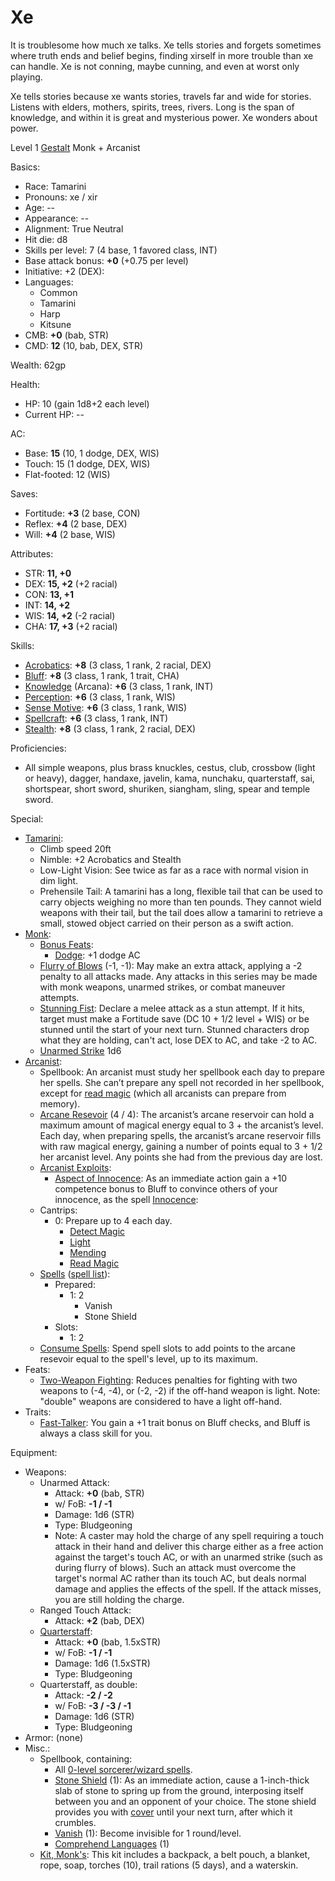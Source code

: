 # Xe

It is troublesome how much xe talks. Xe tells stories and forgets sometimes where truth ends and belief begins, finding xirself in more trouble than xe can handle. Xe is not conning, maybe cunning, and even at worst only playing.

Xe tells stories because xe wants stories, travels far and wide for stories. Listens with elders, mothers, spirits, trees, rivers. Long is the span of knowledge, and within it is great and mysterious power. Xe wonders about power.

Level 1 [Gestalt](http://www.d20srd.org/srd/variant/classes/gestaltCharacters.htm) Monk + Arcanist

Basics:
- Race: Tamarini
- Pronouns: xe / xir
- Age: --
- Appearance: --
- Alignment: True Neutral
- Hit die: d8
- Skills per level: 7 (4 base, 1 favored class, INT)
- Base attack bonus: **+0** (+0.75 per level)
- Initiative: +2 (DEX):
- Languages:
	- Common
	- Tamarini
	- Harp
	- Kitsune
- CMB: **+0** (bab, STR)
- CMD: **12** (10, bab, DEX, STR)

Wealth: 62gp

Health:
- HP: 10 (gain 1d8+2 each level)
- Current HP: --

AC:
- Base: **15** (10, 1 dodge, DEX, WIS)
- Touch: 15 (1 dodge, DEX, WIS)
- Flat-footed: 12 (WIS)

Saves:
- Fortitude: **+3** (2 base, CON)
- Reflex: **+4** (2 base, DEX)
- Will: **+4** (2 base, WIS)

Attributes:
- STR: **11, +0**
- DEX: **15, +2** (+2 racial) 
- CON: **13, +1**
- INT: **14, +2**
- WIS: **14, +2** (-2 racial)
- CHA: **17, +3** (+2 racial)

Skills:
- [Acrobatics](https://www.d20pfsrd.com/skills/acrobatics): **+8** (3 class, 1 rank, 2 racial, DEX)
- [Bluff](https://www.d20pfsrd.com/skills/bluff): **+8** (3 class, 1 rank, 1 trait, CHA)
- [Knowledge](https://www.d20pfsrd.com/skills/knowledge) (Arcana): **+6** (3 class, 1 rank, INT)
- [Perception](https://www.d20pfsrd.com/skills/perception): **+6** (3 class, 1 rank, WIS)
- [Sense Motive](https://www.d20pfsrd.com/skills/sense-motive): **+6** (3 class, 1 rank, WIS)
- [Spellcraft](https://www.d20pfsrd.com/skills/spellcraft): **+6** (3 class, 1 rank, INT)
- [Stealth](https://www.d20pfsrd.com/skills/stealth): **+8** (3 class, 1 rank, 2 racial, DEX)

Proficiencies:
- All simple weapons, plus brass knuckles, cestus, club, crossbow (light or heavy), dagger, handaxe, javelin, kama, nunchaku, quarterstaff, sai, shortspear, short sword, shuriken, siangham, sling, spear and temple sword.

Special:
- [Tamarini](https://messydeci.github.io/Monster-Girl-Campaign-v3.0/races/tamarini.html):
	- Climb speed 20ft
	- Nimble: +2 Acrobatics and Stealth
	- Low-Light Vision: See twice as far as a race with normal vision in dim light.
	- Prehensile Tail: A tamarini has a long, flexible tail that can be used to carry objects weighing no more than ten pounds. They cannot wield weapons with their tail, but the tail does allow a tamarini to retrieve a small, stowed object carried on their person as a swift action.
- [Monk](https://www.d20pfsrd.com/classes/core-classes/monk/):
	- [Bonus Feats](https://www.d20pfsrd.com/classes/core-classes/Monk/#TOC-Bonus-Feat):
		- [Dodge](https://www.d20pfsrd.com/feats/combat-feats/dodge-combat): +1 dodge AC
	- [Flurry of Blows](https://www.d20pfsrd.com/classes/core-classes/Monk/#TOC-Flurry-of-Blows-Ex-) (-1, -1): May make an extra attack, applying a -2 penalty to all attacks made. Any attacks in this series may be made with monk weapons, unarmed strikes, or combat maneuver attempts.
	- [Stunning Fist](https://www.d20pfsrd.com/classes/core-classes/Monk/#TOC-Stunning-Fist-Ex-): Declare a melee attack as a stun attempt. If it hits, target must make a Fortitude save (DC 10 + 1/2 level + WIS) or be stunned until the start of your next turn. Stunned characters drop what they are holding, can't act, lose DEX to AC, and take -2 to AC.
	- [Unarmed Strike](https://www.d20pfsrd.com/classes/core-classes/Monk/#TOC-Unarmed-Strike) 1d6
- [Arcanist](https://www.d20pfsrd.com/classes/hybrid-classes/arcanist/):
	- Spellbook: An arcanist must study her spellbook each day to prepare her spells. She can’t prepare any spell not recorded in her spellbook, except for [read magic](https://www.d20pfsrd.com/magic/all-spells/r/read-magic) (which all arcanists can prepare from memory).
	- [Arcane Resevoir](https://www.d20pfsrd.com/classes/hybrid-classes/Arcanist/#TOC-Arcane-Reservoir-Su-) (4 / 4): The arcanist’s arcane reservoir can hold a maximum amount of magical energy equal to 3 + the arcanist’s level. Each day, when preparing spells, the arcanist’s arcane reservoir fills with raw magical energy, gaining a number of points equal to 3 + 1/2 her arcanist level. Any points she had from the previous day are lost.
	- [Arcanist Exploits](https://www.d20pfsrd.com/classes/hybrid-classes/Arcanist/#TOC-Arcanist-Exploits):
		- [Aspect of Innocence](https://www.d20pfsrd.com/classes/hybrid-classes/arcanist/arcane-exploits/aspect-of-innocence-su): As an immediate action gain a +10 competence bonus to Bluff to convince others of your innocence, as the spell [Innocence](https://www.d20pfsrd.com/magic/all-spells/i/innocence):
	- Cantrips:
		- 0: Prepare up to 4 each day.
			- [Detect Magic](https://www.d20pfsrd.com/magic/all-spells/d/detect-magic)
			- [Light](https://www.d20pfsrd.com/magic/all-spells/l/light)
			- [Mending](https://www.d20pfsrd.com/magic/all-spells/m/mending)
			- [Read Magic](https://www.d20pfsrd.com/magic/all-spells/r/read-magic)
	- [Spells](https://www.d20pfsrd.com/classes/hybrid-classes/Arcanist/#TOC-Spell-Casting) ([spell list](https://www.d20pfsrd.com/magic/spell-lists-and-domains/spell-lists-sorcerer-and-wizard)):
		- Prepared:
			- 1: 2
				- Vanish
				- Stone Shield
		- Slots:
			- 1: 2
	- [Consume Spells](https://www.d20pfsrd.com/classes/hybrid-classes/Arcanist/#TOC-Consume-Spells-Su-): Spend spell slots to add points to the arcane resevoir equal to the spell's level, up to its maximum.
- Feats:
	- [Two-Weapon Fighting](https://www.d20pfsrd.com/feats/combat-feats/two-weapon-fighting-combat): Reduces penalties for fighting with two weapons to (-4, -4), or (-2, -2) if the off-hand weapon is light. Note: "double" weapons are considered to have a light off-hand.
- Traits:
	- [Fast-Talker](https://www.d20pfsrd.com/traits/social-traits/fast-talker/): You gain a +1 trait bonus on Bluff checks, and Bluff is always a class skill for you.

Equipment:
- Weapons:
	- Unarmed Attack:
		- Attack: **+0** (bab, STR)
		- w/ FoB: **-1 / -1**
		- Damage: 1d6 (STR)
		- Type: Bludgeoning
		- Note: A caster may hold the charge of any spell requiring a touch attack in their hand and deliver this charge either as a free action against the target's touch AC, or with an unarmed strike (such as during flurry of blows). Such an attack must overcome the target's normal AC rather than its touch AC, but deals normal damage and applies the effects of the spell. If the attack misses, you are still holding the charge.
	- Ranged Touch Attack:
		- Attack: **+2** (bab, DEX)
	- [Quarterstaff](https://www.d20pfsrd.com/equipment/weapons/weapon-descriptions/quarterstaff):
		- Attack: **+0** (bab, 1.5xSTR)
		- w/ FoB: **-1 / -1**
		- Damage: 1d6 (1.5xSTR)
		- Type: Bludgeoning
	- Quarterstaff, as double:
		- Attack: **-2 / -2**
		- w/ FoB: **-3 / -3 / -1**
		- Damage: 1d6 (STR)
		- Type: Bludgeoning
- Armor: (none)
- Misc.:
	- Spellbook, containing:
		- All [0-level sorcerer/wizard spells](https://www.d20pfsrd.com/magic/spell-lists-and-domains/spell-lists-sorcerer-and-wizard/#TOC-0-Level-Sorcerer-Wizard-Spells-Cantrips-).
		- [Stone Shield](https://www.d20pfsrd.com/magic/all-spells/s/stone-shield) (1): As an immediate action, cause a 1-inch-thick slab of stone to spring up from the ground, interposing itself between you and an opponent of your choice. The stone shield provides you with [cover](https://www.d20pfsrd.com/gamemastering/Combat/#Cover) until your next turn, after which it crumbles.
		- [Vanish](https://www.d20pfsrd.com/magic/all-spells/v/vanish) (1): Become invisible for 1 round/level.
		- [Comprehend Languages](https://www.d20pfsrd.com/magic/all-spells/c/comprehend-languages) (1)
	- [Kit, Monk's](https://www.d20pfsrd.com/equipmenT/goods-and-services/tools-kits/#Kit_Monk8217s): This kit includes a backpack, a belt pouch, a blanket, rope, soap, torches (10), trail rations (5 days), and a waterskin.
